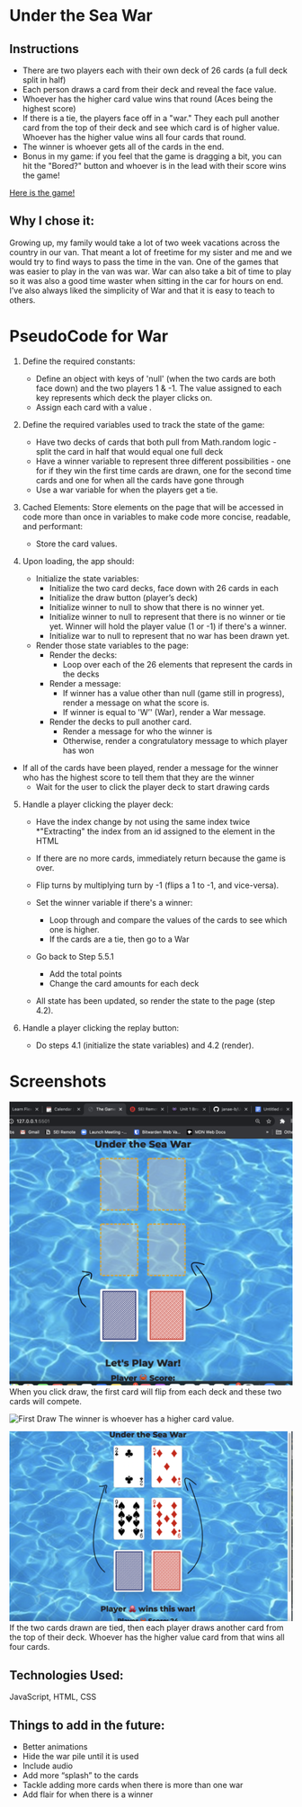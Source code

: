 
# Under the Sea War

## Instructions
* There are two players each with their own deck of 26 cards (a full deck split in half)
* Each person draws a card from their deck and reveal the face value.
* Whoever has the higher card value wins that round (Aces being the highest score)
* If there is a tie, the players face off in a "war."  They each pull another card from the top of their deck and see which card is of higher value.  Whoever has the higher value wins all four cards that round.
* The winner is whoever gets all of the cards in the end.
* Bonus in my game: if you feel that the game is dragging a bit, you can hit the "Bored?" button and whoever is in the lead with their score wins the game!

[Here is the game!](http://war-game_jb.surge.sh/)

## Why I chose it:
Growing up, my family would take a lot of two week vacations across the country in our van.  That meant a lot of freetime for my sister and me and we would try to find ways to pass the time in the van.  One of the games that was easier to play in the van was war.  War can also take a bit of time to play so it was also a good time waster when sitting in the car for hours on end. I’ve also always liked the simplicity of War and that it is easy to teach to others.

# PseudoCode for War

1) Define the required constants:
    * Define an object with keys of 'null' (when the two cards are both face down) and the two players 1 & -1. The value assigned to each key represents which deck the player clicks on.
    * Assign each card with a value .  

2) Define the required variables used to track the state of the game:
   * Have two decks of cards that both pull from Math.random logic - split the card in half that would equal one full deck   
    * Have a winner variable to represent three different possibilities - one for if they win the first time cards are drawn, one for the second time cards and one for when all the cards have gone through
    * Use a war variable for when the players get a tie.

3) Cached Elements: Store elements on the page that will be accessed in code more than once in variables to make code more concise, readable, and performant:
    * Store the card values.

4) Upon loading, the app should:
    * Initialize the state variables:
        * Initialize the two card decks, face down with 26 cards in each
        * Initialize the draw button (player’s deck)
        * Initialize winner to null to show that there is no winner yet. 	
        * Initialize winner to null to represent that there is no winner or tie yet. Winner will hold the player value (1 or -1) if there's a winner. 
        * Initialize war to null to represent that no war has been drawn yet.
    * Render those state variables to the page:
        * Render the decks:
            * Loop over each of the 26 elements that represent the cards in the decks
        * Render a message:
            * If winner has a value other than null (game still in progress), render a message on what the score is.
            * If winner is equal to 'W’' (War), render a War message.
		* Render the decks to pull another card.
			* Render a message for who the winner is
            * Otherwise, render a congratulatory message to which player has won
* If all of the cards have been played, render a message for the winner who has the highest score to tell them that they are the winner
    * Wait for the user to click the player deck to start drawing cards

5) Handle a player clicking the player deck:
    * Have the index change by not using the same index twice
        *"Extracting" the index from an id assigned to the element in the HTML
     
    * If there are no more cards, immediately return because the game is over.
    * Flip turns by multiplying turn by -1 (flips a 1 to -1, and vice-versa).
    * Set the winner variable if there's a winner:
        * Loop through and compare the values of the cards to see which one is higher.
        * If the cards are a tie, then go to a War
	* Go back to Step 5.5.1
        * Add the total points 
        * Change the card amounts for each deck 
    * All state has been updated, so render the state to the page (step 4.2).
        

6) Handle a player clicking the replay button:
    * Do steps 4.1 (initialize the state variables) and 4.2 (render).

# Screenshots

![Getting Started](Getting%20Started.png)
When you click draw, the first card will flip from each deck and these two cards will compete.

![First Draw](FirstCard.png)
The winner is whoever has a higher card value.  

![War](War.png)
If the two cards drawn are tied, then each player draws another card from the top of their deck.  Whoever has the higher value card from that wins all four cards.

## Technologies Used:

JavaScript, HTML, CSS

## Things to add in the future:

* Better animations
* Hide the war pile until it is used
* Include audio
* Add more “splash” to the cards
* Tackle adding more cards when there is more than one war
* Add flair for when there is a winner

